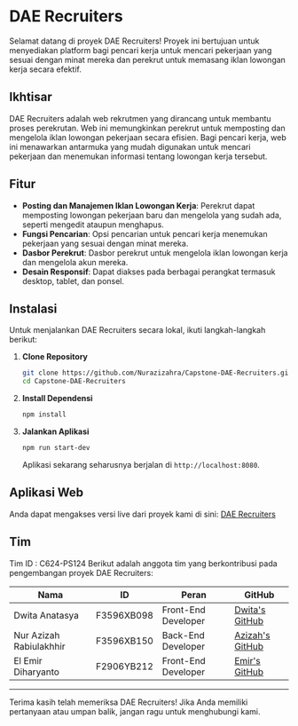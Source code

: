 # DAE Recruiters

Selamat datang di proyek DAE Recruiters! Proyek ini bertujuan untuk menyediakan platform bagi pencari kerja untuk mencari pekerjaan yang sesuai dengan minat mereka dan perekrut untuk memasang iklan lowongan kerja secara efektif.

## Ikhtisar

DAE Recruiters adalah web rekrutmen yang dirancang untuk membantu proses perekrutan. Web ini memungkinkan perekrut untuk memposting dan mengelola iklan lowongan pekerjaan secara efisien. Bagi pencari kerja, web ini menawarkan antarmuka yang mudah digunakan untuk mencari pekerjaan dan menemukan informasi tentang lowongan kerja tersebut.

## Fitur

- **Posting dan Manajemen Iklan Lowongan Kerja**: Perekrut dapat memposting lowongan pekerjaan baru dan mengelola yang sudah ada, seperti mengedit ataupun menghapus.
- **Fungsi Pencarian**: Opsi pencarian untuk pencari kerja menemukan pekerjaan yang sesuai dengan minat mereka.
- **Dasbor Perekrut**: Dasbor perekrut untuk mengelola iklan lowongan kerja dan mengelola akun mereka.
- **Desain Responsif**: Dapat diakses pada berbagai perangkat termasuk desktop, tablet, dan ponsel.

## Instalasi

Untuk menjalankan DAE Recruiters secara lokal, ikuti langkah-langkah berikut:

1. **Clone Repository**
    ```sh
    git clone https://github.com/Nurazizahra/Capstone-DAE-Recruiters.git
    cd Capstone-DAE-Recruiters
    ```

2. **Install Dependensi**
    ```sh
    npm install
    ```

4. **Jalankan Aplikasi**
    ```sh
    npm run start-dev
    ```

    Aplikasi sekarang seharusnya berjalan di `http://localhost:8080`.

## Aplikasi Web

Anda dapat mengakses versi live dari proyek kami di sini: [DAE Recruiters](https://daerecruiters.vercel.app/)

## Tim

Tim ID : C624-PS124
Berikut adalah anggota tim yang berkontribusi pada pengembangan proyek DAE Recruiters:

| Nama                     | ID         | Peran               |GitHub                                              |
|--------------------------|------------|---------------------|----------------------------------------------------|
| Dwita Anatasya           | F3596XB098 | Front-End Developer | [Dwita's GitHub](https://github.com/dwitaanatasya) |
| Nur Azizah Rabiulakhhir  | F3596XB150 | Back-End Developer  | [Azizah's GitHub](https://github.com/Nurazizahra)  |
| El Emir Diharyanto       | F2906YB212 | Front-End Developer | [Emir's GitHub](https://github.com/elemir07)       |

---

Terima kasih telah memeriksa DAE Recruiters! Jika Anda memiliki pertanyaan atau umpan balik, jangan ragu untuk menghubungi kami.


